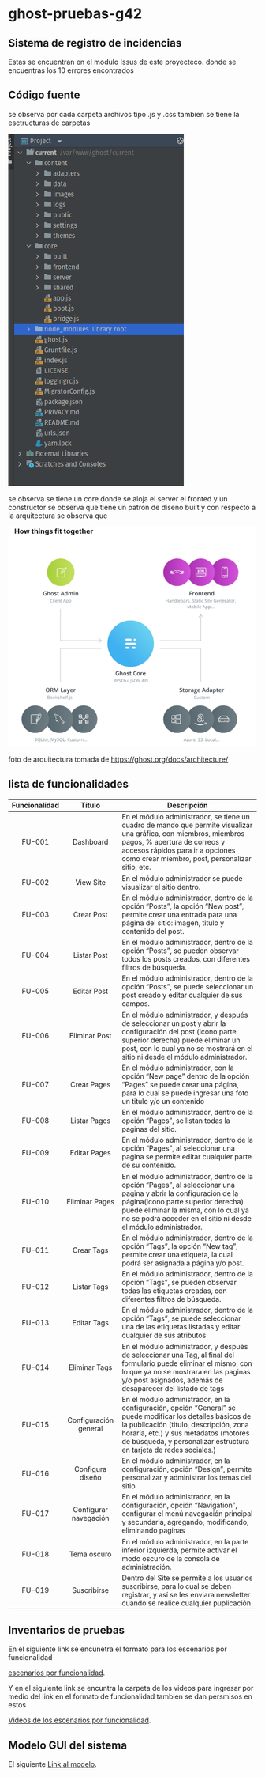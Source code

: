 # ghost-pruebas-g42

##  Sistema de registro de incidencias

Estas se encuentran en el modulo Issus de este proyecteco. donde se encuentras los 10 errores encontrados 


## Código fuente

se observa por cada carpeta archivos tipo .js y .css tambien se tiene la esctructuras de carpetas

![estructura de carpeta](carpetas.png)

se observa se tiene un core donde se aloja el server el fronted y un constructor  se observa que tiene un patron de diseno built y con respecto a la arquitectura se observa que 

![arquitectura](arquitectura.png)

foto de arquitectura tomada de https://ghost.org/docs/architecture/

## lista de funcionalidades

| **Funcionalidad** |      **Titulo**     | **Descripción**                                                                                                                                                                                                                                                      |
|:--------------------:|:----------------------:|-----------------------------------------------------------------------------------------------------------------------------------------------------------------------------------------------------------------------------------------------------------------------|
|        FU-001        |       Dashboard        | En el módulo administrador, se tiene un cuadro de mando que permite visualizar una gráfica, con miembros, miembros pagos, % apertura de  correos y accesos rápidos para ir a opciones como crear miembro, post, personalizar sitio, etc.                              |
|        FU-002        |       View Site        | En el módulo administrador se puede visualizar el sitio dentro.                                                                                                                                                                                                       |
|        FU-003        |       Crear Post       | En el módulo administrador, dentro de la opción “Posts”, la opción “New post”, permite crear una entrada para una página del sitio: imagen, titulo y contenido del post.                                                                                              |
|        FU-004        |      Listar Post       | En el módulo administrador, dentro de la opción “Posts”, se pueden observar todos los posts creados, con diferentes filtros de búsqueda.                                                                                                                              |
|        FU-005        |      Editar Post       | En el módulo administrador, dentro de la opción “Posts”, se puede seleccionar un post creado y editar cualquier de sus campos.                                                                                                                                        |
|        FU-006        |     Eliminar Post      | En el módulo administrador, y después de seleccionar un post y abrir la configuración del post (icono parte superior derecha) puede eliminar un post, con lo cual ya no se mostrará en el sitio ni desde el módulo administrador.                                     |
|        FU-007        |      Crear Pages       | En el módulo administrador, con la opción “New page” dentro de la opción “Pages” se puede crear una página, para lo cual se puede ingresar una foto un titulo y/o un contenido                                                                                        |
|        FU-008        |      Listar Pages      | En el módulo administrador, dentro de la opción “Pages”, se listan todas la paginas del sitio.                                                                                                                                                                        |
|        FU-009        |      Editar Pages      | En el módulo administrador, dentro de la opción “Pages”, al seleccionar una pagina se permite editar cualquier parte de su contenido.                                                                                                                                 |
|        FU-010        |     Eliminar Pages     | En el módulo administrador, dentro de la opción “Pages”, al seleccionar una pagina y abrir la configuración de la página(icono parte superior derecha) puede eliminar la misma, con lo cual ya no se podrá acceder en el sitio ni desde el módulo administrador.      |
|        FU-011        |       Crear Tags       | En el módulo administrador, dentro de la opción “Tags”, la opción “New tag”, permite crear una etiqueta, la cual podrá ser asignada a página y/o post.                                                                                                                |
|        FU-012        |      Listar Tags       | En el módulo administrador, dentro de la opción “Tags”, se pueden observar todas las etiquetas creadas, con diferentes filtros de búsqueda.                                                                                                                           |
|        FU-013        |      Editar Tags       | En el módulo administrador, dentro de la opción “Tags”, se puede seleccionar una de las etiquetas listadas y editar cualquier de sus atributos                                                                                                                        |
|        FU-014        |     Eliminar Tags      | En el módulo administrador, y después de seleccionar una Tag, al final del formulario puede eliminar el mismo, con lo que ya no se mostrara en las paginas y/o post asignados, además de desaparecer del listado de tags                                              |
|        FU-015        | Configuración general  | En el módulo administrador, en la configuración, opción “General” se puede modificar los detalles básicos de la publicación (titulo, descripción, zona horaria, etc.) y sus metadatos (motores de búsqueda, y personalizar estructura en tarjeta de redes sociales.)  |
|        FU-016        |    Configura diseño    | En el módulo administrador, en la configuración, opción “Design”, permite personalizar y administrar los temas del sitio                                                                                                                                              |
|        FU-017        | Configurar navegación  | En el módulo administrador, en la configuración, opción “Navigation”, configurar el menú navegación principal y secundaria, agregando, modificando, eliminando paginas                                                                                                |
|        FU-018        |      Tema oscuro       | En el módulo administrador, en la parte inferior izquierda, permite activar el modo oscuro de la consola de administración.                                                                                                                                           |
|        FU-019        |      Suscribirse       | Dentro del Site se permite a los usuarios suscribirse, para lo cual se deben registrar, y así se les enviara newsletter cuando se realice cualquier puplicación                                                                                                       |


## Inventarios de pruebas 

En el siguiente link se encunetra el formato para los escenarios por funcionalidad

[escenarios por funcionalidad](https://uniandes-my.sharepoint.com/:x:/g/personal/ca_castrov12_uniandes_edu_co/EeO7COXi5JZBrN6Wp0Qjuh4BTMmiXzb-kEIqe9aNbwFzQw?e=mVKcCl).

Y en el siguiente link se encuntra la carpeta de los videos para ingresar por medio del link en el formato de funcionalidad tambien se dan persmisos en estos 

[Videos de los escenarios por funcionalidad](
https://uniandes-my.sharepoint.com/:f:/g/personal/ca_castrov12_uniandes_edu_co/EgEhwG_33tBMviFvOtrBsXAB9pzWnsNgQQBwmu3ojdw2mA?e=24Xk1S).

## Modelo GUI del sistema
El siguiente [Link al modelo]( https://miro.com/welcomeonboard/NHg1b2pueWFkR1dtNFU4Y2FTeXJWSDljQzhsRWZLcFVCZjUxc[…]NTRPaklBWnwzNDU4NzY0NTIyNDI3NzE0Mzk0?invite_link_id=359166938225).
